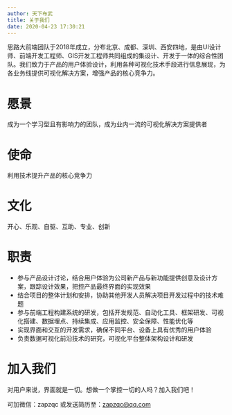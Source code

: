 ```yaml
---
author: 天下布武
title: 关于我们
date: 2020-04-23 17:30:21
---
```

思路大前端团队于2018年成立，分布北京、成都、深圳、西安四地，是由UI设计师、前端开发工程师、GIS开发工程师共同组成的集设计、开发于一体的综合性团队。我们致力于产品的用户体验设计，利用各种可视化技术手段进行信息展现，为各业务线提供可视化解决方案，增强产品的核心竞争力。

# 愿景

成为一个学习型且有影响力的团队，成为业内一流的可视化解决方案提供者

# 使命

利用技术提升产品的核心竞争力

# 文化

开心、乐观、自驱、互助、专业、创新

# 职责

- 参与产品设计讨论，结合用户体验为公司新产品与新功能提供创意及设计方案，跟踪设计效果，把控产品最终界面的实现效果
- 结合项目的整体计划和安排，协助其他开发人员解决项目开发过程中的技术难题
- 参与前端工程构建系统的研发，包括开发规范、自动化工具、框架研发、可视化搭建、数据埋点、持续集成、应用监控、安全保障、性能优化等
- 实现界面和交互的开发需求，确保不同平台、设备上具有优秀的用户体验
- 负责数据可视化前沿技术的研究，可视化平台整体架构设计和研发

# 加入我们

对用户来说，界面就是一切。想做一个掌控一切的人吗？加入我们吧！

可加微信：zapzqc 或发送简历至：zapzqc@qq.com
